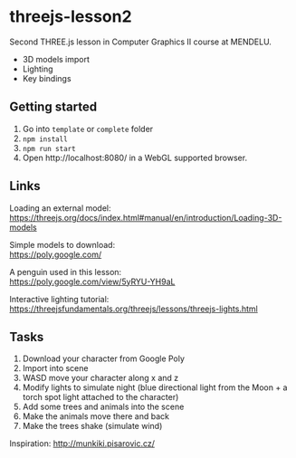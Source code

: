 # threejs-lesson2
Second THREE.js lesson in Computer Graphics II course at MENDELU.

- 3D models import
- Lighting
- Key bindings

## Getting started
1. Go into `template` or `complete` folder
2. `npm install`
3. `npm run start`
4. Open http://localhost:8080/ in a WebGL supported browser.

## Links

Loading an external model:\
https://threejs.org/docs/index.html#manual/en/introduction/Loading-3D-models

Simple models to download:\
https://poly.google.com/

A penguin used in this lesson:\
https://poly.google.com/view/5yRYU-YH9aL

Interactive lighting tutorial:\
https://threejsfundamentals.org/threejs/lessons/threejs-lights.html

## Tasks

1. Download your character from Google Poly
2. Import into scene
3. WASD move your character along x and z
4. Modify lights to simulate night (blue directional light from the Moon + a torch spot light attached to the character)
5. Add some trees and animals into the scene
6. Make the animals move there and back
7. Make the trees shake (simulate wind)

Inspiration: http://munkiki.pisarovic.cz/
